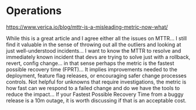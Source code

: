 # Operations

https://www.verica.io/blog/mttr-is-a-misleading-metric-now-what/

While this is a great article and I agree either all the issues on MTTR... I still find it valuable in the sense of throwing out all the outliers and looking at just well-understood incidents... I want to know the MTTR to resolve and immediately known incident that devs are trying to solve just with a rollback, revert, config change... in that sense perhaps the metric is the fastest possible recovery time (FPRT)... It implies improvements needed to the deployment, feature flag releases, or encouraging safer change processes controls. Not helpful for unknowns that require investigations, the metric is how fast can we respond to a failed change and do we have the tools to reduce the impact... If your Fastest Possible Recovery Time from a buggy release is a 10m outage, it is worth discussing if that is an acceptable cost.